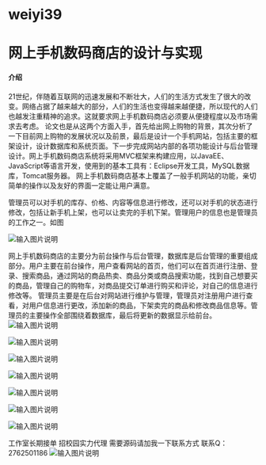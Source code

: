 # weiyi39

# 网上手机数码商店的设计与实现

#### 介绍
21世纪，伴随着互联网的迅速发展和不断壮大，人们的生活方式发生了很大的改变。网络占据了越来越大的部分，人们的生活也变得越来越便捷，所以现代的人们也越发注重精神的追求。这就要求网上手机数码商店必须要从便捷程度以及市场需求去考虑。
论文也是从这两个方面入手，首先给出网上购物的背景，其次分析了一下目前网上购物的发展状况以及前景，最后是设计一个手机网站，包括主要的框架设计，设计数据库和系统页面。下一步完成网站内部的各项功能设计与后台管理设计。网上手机数码商店系统将采用MVC框架来构建应用，以JavaEE、JavaScript等语言开发，使用到的基本工具有：Eclipse开发工具，MySQL数据库，Tomcat服务器。
网上手机数码商店基本上覆盖了一般手机网站的功能，亲切简单的操作以及友好的界面一定能让用户满意。


管理员可以对手机的库存、价格、内容等信息进行修改，还可以对手机的状态进行修改，包括让新手机上架，也可以让卖完的手机下架。管理用户的信息也是管理员的工作之一。如图

![输入图片说明](https://images.gitee.com/uploads/images/2020/1128/204548_2dc9bde6_4865385.png "屏幕截图.png")

网上手机数码商店的主要分为前台操作与后台管理，数据库是后台管理的重要组成部分。用户主要在前台操作，用户查看网站的首页，他们可以在首页进行注册、登录、搜索商品，通过网站的商品热卖、商品分类或商品搜索功能，找到自己想要买的商品，管理自己的购物车，对商品提交订单进行购买和评论，对自己的信息进行修改等。
管理员主要是在后台对网站进行维护与管理，管理员对注册用户进行查看，对用户信息进行更改，添加新的商品，下架卖完的商品和修改商品信息等。管理员的主要操作全部围绕着数据库，最后将更新的数据显示给前台。
![输入图片说明](https://images.gitee.com/uploads/images/2020/1128/204608_520b136d_4865385.png "屏幕截图.png")

![输入图片说明](https://images.gitee.com/uploads/images/2020/1128/204623_1c7ebe52_4865385.png "屏幕截图.png")

![输入图片说明](https://images.gitee.com/uploads/images/2020/1128/214719_8e14a288_4865385.png "屏幕截图.png")

![输入图片说明](https://images.gitee.com/uploads/images/2020/1128/214726_227dffad_4865385.png "屏幕截图.png")

![输入图片说明](https://images.gitee.com/uploads/images/2020/1128/214733_96cdbdf5_4865385.png "屏幕截图.png")

![输入图片说明](https://images.gitee.com/uploads/images/2020/1128/214742_8d2e3900_4865385.png "屏幕截图.png")

![输入图片说明](https://images.gitee.com/uploads/images/2020/1128/214750_5d818a25_4865385.png "屏幕截图.png")

工作室长期接单 招校园实力代理
需要源码请加我一下联系方式
联系Q：2762501186
![输入图片说明](https://images.gitee.com/uploads/images/2020/1119/003728_cd598bb9_4865385.jpeg "微信.jpg")
